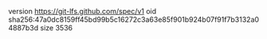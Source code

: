 version https://git-lfs.github.com/spec/v1
oid sha256:47a0dc8159ff45bd99b5c16272c3a63e85f901b924b07f91f7b3132a04887b3d
size 3536
